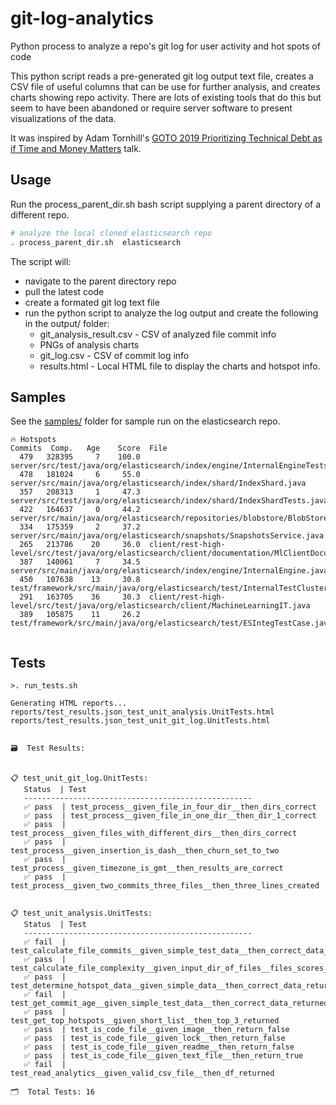 # git-log-analytics
Python process to analyze a repo's git log for user activity and hot spots of code

This python script reads a pre-generated git log output text file, creates a CSV file of useful columns that can be use for further analysis, and creates charts showing repo activity. There are lots of existing tools that do this but seem to have been abandoned or require server software to present visualizations of the data. 

It was inspired by Adam Tornhill's [GOTO 2019 Prioritizing Technical Debt as if Time and Money Matters](https://www.youtube.com/watch?v=fl4aZ2KXBsQ) talk.


## Usage
Run the process_parent_dir.sh bash script supplying a parent directory of a different repo.

``` bash
# analyze the local cloned elasticsearch repo
. process_parent_dir.sh  elasticsearch
```

The script will:
* navigate to the parent directory repo
* pull the latest code
* create a formated git log text file 
* run the python script to analyze the log output and create the following in the output/ folder:
    * git_analysis_result.csv - CSV of analyzed file commit info
    * PNGs of analysis charts
    * git_log.csv - CSV of commit log info
    * results.html - Local HTML file to display the charts and hotspot info. 


## Samples
See the [samples/](sample/README.md) folder for sample run on the elasticsearch repo. 



```
🔥 Hotspots 
Commits  Comp.   Age    Score  File
  479   328395     7    100.0  server/src/test/java/org/elasticsearch/index/engine/InternalEngineTests.java
  478   181024     6     55.0  server/src/main/java/org/elasticsearch/index/shard/IndexShard.java
  357   208313     1     47.3  server/src/test/java/org/elasticsearch/index/shard/IndexShardTests.java
  422   164637     0     44.2  server/src/main/java/org/elasticsearch/repositories/blobstore/BlobStoreRepository.java
  334   175359     2     37.2  server/src/main/java/org/elasticsearch/snapshots/SnapshotsService.java
  265   213786    20     36.0  client/rest-high-level/src/test/java/org/elasticsearch/client/documentation/MlClientDocumentationIT.java
  387   140061     7     34.5  server/src/main/java/org/elasticsearch/index/engine/InternalEngine.java
  450   107638    13     30.8  test/framework/src/main/java/org/elasticsearch/test/InternalTestCluster.java
  291   163705    36     30.3  client/rest-high-level/src/test/java/org/elasticsearch/client/MachineLearningIT.java
  389   105875    11     26.2  test/framework/src/main/java/org/elasticsearch/test/ESIntegTestCase.java


```




## Tests
```
>. run_tests.sh  

Generating HTML reports... 
reports/test_results.json_test_unit_analysis.UnitTests.html
reports/test_results.json_test_unit_git_log.UnitTests.html


🗃  Test Results:


📋 test_unit_git_log.UnitTests:
   Status  | Test
   ---------------------------------------------------
   ✅ pass  | test_process__given_file_in_four_dir__then_dirs_correct                         
   ✅ pass  | test_process__given_file_in_one_dir__then_dir_1_correct                         
   ✅ pass  | test_process__given_files_with_different_dirs__then_dirs_correct                
   ✅ pass  | test_process__given_insertion_is_dash__then_churn_set_to_two                    
   ✅ pass  | test_process__given_timezone_is_gmt__then_results_are_correct                   
   ✅ pass  | test_process__given_two_commits_three_files__then_three_lines_created           


📋 test_unit_analysis.UnitTests:
   Status  | Test
   ---------------------------------------------------
   ✅ fail  | test_calculate_file_commits__given_simple_test_data__then_correct_data_returned 
   ✅ pass  | test_calculate_file_complexity__given_input_dir_of_files__files_scores_returned 
   ✅ pass  | test_determine_hotspot_data__given_simple_data__then_correct_data_returned      
   ✅ fail  | test_get_commit_age__given_simple_test_data__then_correct_data_returned         
   ✅ pass  | test_get_top_hotspots__given_short_list__then_top_3_returned                    
   ✅ pass  | test_is_code_file__given_image__then_return_false                               
   ✅ pass  | test_is_code_file__given_lock__then_return_false                                
   ✅ pass  | test_is_code_file__given_readme__then_return_false                              
   ✅ pass  | test_is_code_file__given_text_file__then_return_true                            
   ✅ fail  | test_read_analytics__given_valid_csv_file__then_df_returned                     

🗂  Total Tests: 16



